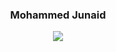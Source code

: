 <!-- markdownlint-disable MD033 MD041 -->
<p align="center">
  <h3 align="center">Mohammed Junaid</h3>
</p>

<p align="center">
  <img src="https://readme-typing-svg.demolab.com?font=Fira+Code&pause=1000&color=F79574&center=true&width=435&lines=AI%2FML+Developer;UI%2FUX+Designer+;Always+learning+new+things">
</p>
